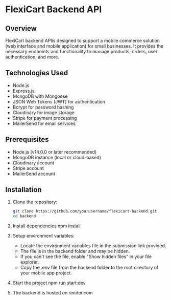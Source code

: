 # FlexiCart Backend API

## Overview
FlexiCart backend APIis  designed to support a mobile commerce solution (web interface and mobile application)  for small businesses. It provides the necessary endpoints and functionality to manage products, orders, user authentication, and more.

## Technologies Used
- Node.js
- Express.js
- MongoDB with Mongoose
- JSON Web Tokens (JWT) for authentication
- Bcrypt for password hashing
- Cloudinary for image storage
- Stripe for payment processing
- MailerSend for email services

## Prerequisites
- Node.js (v14.0.0 or later recommended)
- MongoDB instance (local or cloud-based)
- Cloudinary account
- Stripe account
- MailerSend account

## Installation

1. Clone the repository:
   ```bash
   git clone https://github.com/yourusername/flexicart-backend.git
   cd backend

2. Install dependencies
    npm install

3. Setup environment variables:

   - Locate the environment variables file in the submission link provided.
   - The file is in the backend folder and may be hidden.
   - If you can't see the file, enable "Show hidden files" in your file explorer.
   - Copy the .env file from the backend folder to the root directory of your mobile app project.

4. Start the project
   npm run start:dev

5. The backend is hosted on render.com

